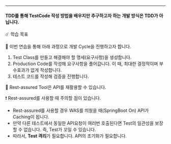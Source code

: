 ---
#### TDD를 통해 TestCode 작성 방법을 배우지만 추구하고자 하는 개발 방식은 TDD가 아닙니다.


☄️ 학습 목표

🍏 이번 연습을 통해 아래 과정으로 개발 Cycle을 진행하고자 합니다.

1. Test Class를 만들고 해결해야 할 명세(요구사항)을 생성합니다.
2. Production Code를 작성해 요구사항을 풀어갑니다. 이 때, 최대한 결정적이며 부수효과가 없게 작성합니다.
3. 테스트 코드를 작성해 검증을 진행합니다.

🍏 Rest-assured Tool은 API를 재활용할 수 있습니다.

❗ Rest-assured를 사용할 때 주의할 점이 있습니다.
- Rest-assured를 사용할 경우 WAS를 띄웠을 때(SpringBoot On) API가 Caching이 됩니다.
- 만약 다른 테스트에서 동일한 API요청이 여러번 호출된다면 Test의 일관성을 보장할 수 없습니다. 즉, Test가 꼬일 수 있습니다.
- 따라서, **Test 격리**가 필요합니다. API의 초기화가 필요합니다.
